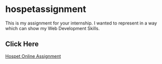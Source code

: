 # hospetassignment
This is my assignment for your internship. I wanted to represent in a way which can show my Web Development Skills.
## Click Here
[Hospet Online Assignment](https://jagrit29.github.io/hospetassignment/)

